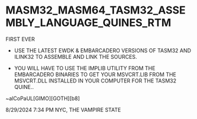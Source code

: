 # MASM32_MASM64_TASM32_ASSEMBLY_LANGUAGE_QUINES_RTM
FIRST EVER

- USE THE LATEST EWDK & EMBARCADERO VERSIONS OF TASM32 AND ILINK32 TO ASSEMBLE AND LINK THE SOURCES.

- YOU WILL HAVE TO USE THE IMPLIB UTILITY FROM THE EMBARCADERO BINARIES TO GET YOUR MSVCRT.LIB FROM THE MSVCRT.DLL INSTALLED IN YOUR COMPUTER FOR THE TASM32 QUINE..

~alCoPaUL[GIMO][GOTH][b8]

8/29/2024 7:34 PM 
NYC, THE VAMPIRE STATE
